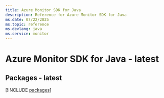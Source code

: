 ```yaml
---
title: Azure Monitor SDK for Java
description: Reference for Azure Monitor SDK for Java
ms.date: 07/22/2025
ms.topic: reference
ms.devlang: java
ms.service: monitor
---
```

# Azure Monitor SDK for Java - latest
## Packages - latest
[!INCLUDE [packages](monitor-index.md)]